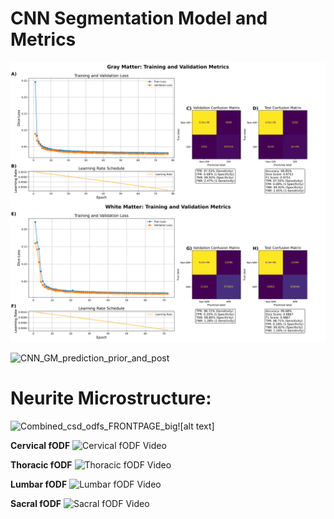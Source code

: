 # CNN Segmentation Model and Metrics
![Training Metrics](https://github.com/sigurdsfs/Spinal-Cord-Segmentation/blob/98a245fe0117a70e460b2b493fa1b89bb1a461da/Figures/CNN_training_validation_metrics_combined.svg "Training Metrics")


![CNN_GM_prediction_prior_and_post](https://github.com/user-attachments/assets/614b9da9-910c-4be1-bf08-b4b4a6e8cab6)


# Neurite Microstructure:
![Combined_csd_odfs_FRONTPAGE_big](https://github.com/user-attachments/assets/229f99b5-6be1-4c8b-a89f-6cf4f8d95149)![alt text]

**Cervical fODF**
![Cervical fODF Video](https://github.com/user-attachments/assets/bdd12c2a-0f23-4bfe-b3de-eae171bbbe3b)

**Thoracic fODF**
![Thoracic fODF Video](https://github.com/user-attachments/assets/6bdc1b2f-a060-49e9-b3de-66266d19a799)

**Lumbar fODF**
![Lumbar fODF Video](https://github.com/user-attachments/assets/b9b71706-d45a-4924-8e28-1f6e0617b2eb)

**Sacral fODF**
![Sacral fODF Video](https://github.com/user-attachments/assets/ac0719fc-6ec3-4187-9822-0604374521ea)


